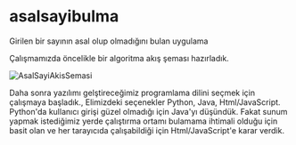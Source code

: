 # asalsayibulma
Girilen bir sayının asal olup olmadığını bulan uygulama

Çalışmamızda öncelikle bir algoritma akış şeması hazırladık.


![AsalSayiAkisSemasi](https://user-images.githubusercontent.com/93383609/139434632-60116f5f-8fc4-4589-9f09-044c9e982706.png)

Daha sonra yazılımı gelştireceğimiz programlama dilini seçmek için çalışmaya başladık.,
Elimizdeki seçenekler Python, Java, Html/JavaScript.
Python'da kullanıcı girişi güzel olmadığı için Java'yı düşündük. Fakat sunum yapmak istediğimiz yerde çalıştırma ortamı bulamama ihtimali olduğu için basit olan ve her tarayıcıda çalışabildiği için Html/JavaScript'e karar verdik.
